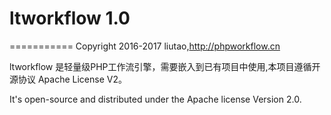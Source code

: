 # ltworkflow 1.0
===========
Copyright 2016-2017 liutao,http://phpworkflow.cn

ltworkflow 是轻量级PHP工作流引擎，需要嵌入到已有项目中使用,本项目遵循开源协议 Apache License V2。

It's open-source and distributed under the Apache license Version 2.0. 
